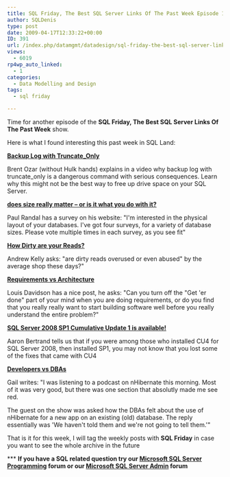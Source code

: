```yaml
---
title: SQL Friday, The Best SQL Server Links Of The Past Week Episode 18
author: SQLDenis
type: post
date: 2009-04-17T12:33:22+00:00
ID: 391
url: /index.php/datamgmt/datadesign/sql-friday-the-best-sql-server-links-of-19/
views:
  - 6019
rp4wp_auto_linked:
  - 1
categories:
  - Data Modelling and Design
tags:
  - sql friday

---
```

Time for another episode of the **SQL Friday, The Best SQL Server Links Of The Past Week** show.
  
Here is what I found interesting this past week in SQL Land:

**[Backup Log with Truncate_Only][1]**
  
Brent Ozar (without Hulk hands) explains in a video why backup log with truncate_only is a dangerous command with serious consequences. Learn why this might not be the best way to free up drive space on your SQL Server.

**[does size really matter – or is it what you do with it?][2]**
  
Paul Randal has a survey on his website: "I'm interested in the physical layout of your databases. I've got four surveys, for a variety of database sizes. Please vote multiple times in each survey, as you see fit"

**[How Dirty are your Reads?][3]**
  
Andrew Kelly asks: "are dirty reads overused or even abused" by the average shop these days?"

**[Requirements vs Architecture][4]**
  
Louis Davidson has a nice post, he asks: "Can you turn off the "Get 'er done" part of your mind when you are doing requirements, or do you find that you really really want to start building software well before you really understand the entire problem?"

**[SQL Server 2008 SP1 Cumulative Update 1 is available!][5]**
  
Aaron Bertrand tells us that if you were among those who installed CU4 for SQL Server 2008, then installed SP1, you may not know that you lost some of the fixes that came with CU4

**[Developers vs DBAs][6]**
  
Gail writes: "I was listening to a podcast on nHibernate this morning. Most of it was very good, but there was one section that absolutly made me see red.

The guest on the show was asked how the DBAs felt about the use of nHibernate for a new app on an existing (old) database. The reply essentially was 'We haven't told them and we're not going to tell them.'"



That is it for this week, I will tag the weekly posts with **SQL Friday** in case you want to see the whole archive in the future

\*** **If you have a SQL related question try our [Microsoft SQL Server Programming][7] forum or our [Microsoft SQL Server Admin][8] forum**<ins></ins>

 [1]: http://sqlserverpedia.com/blog/sql-server-management/backup-log-with-truncate_only/
 [2]: http://www.sqlskills.com/BLOGS/PAUL/post/Weekly-survey-does-size-really-matter-or-is-it-what-you-do-with-it.aspx
 [3]: http://sqlblog.com/blogs/andrew_kelly/archive/2009/04/10/how-dirty-are-your-reads.aspx
 [4]: http://sqlblog.com/blogs/louis_davidson/archive/2009/04/12/requirements-vs-architecture.aspx
 [5]: http://sqlblog.com/blogs/aaron_bertrand/archive/2009/04/15/sql-server-2008-sp1-cumulative-update-1-is-available.aspx
 [6]: http://feedproxy.google.com/~r/SqlInTheWild/~3/mP2NcDDRCVw/
 [7]: http://forum.ltd.local/viewforum.php?f=17
 [8]: http://forum.ltd.local/viewforum.php?f=22